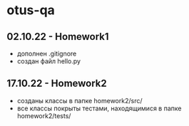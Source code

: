 # otus-qa

## 02.10.22 - Homework1 
- дополнен .gitignore
- создан файл hello.py


## 17.10.22 - Homework2
- созданы классы в папке homework2/src/
- все классы покрыты тестами, находящимися в папке homework2/tests/